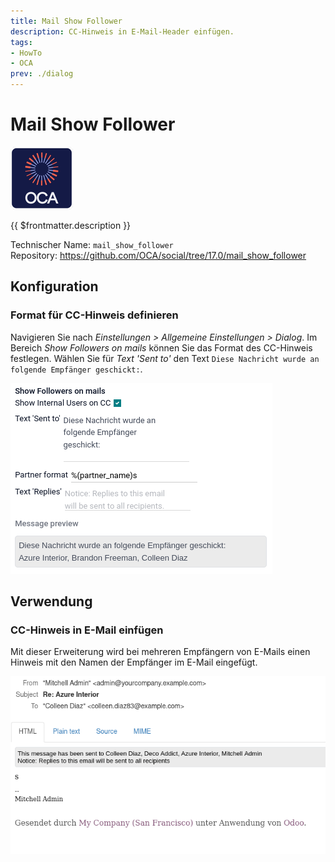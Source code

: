 ```yaml
---
title: Mail Show Follower
description: CC-Hinweis in E-Mail-Header einfügen.
tags:
- HowTo
- OCA
prev: ./dialog
---
```

# Mail Show Follower
![icon_oca_app](attachments/icon_oca_app.png)

{{ $frontmatter.description }}

Technischer Name: `mail_show_follower`\
Repository: <https://github.com/OCA/social/tree/17.0/mail_show_follower>

## Konfiguration

### Format für CC-Hinweis definieren

Navigieren Sie nach *Einstellungen > Allgemeine Einstellungen > Dialog*. Im Bereich *Show Followers on mails* können Sie das Format des CC-Hinweis festlegen. Wählen Sie für *Text 'Sent to'* den Text `Diese Nachricht wurde an folgende Empfänger geschickt:`.

![](attachments/Mail%20Show%20Follower.png)

## Verwendung

### CC-Hinweis in E-Mail einfügen

Mit dieser Erweiterung wird bei mehreren Empfängern von E-Mails einen Hinweis mit den Namen der Empfänger im E-Mail eingefügt.

![](attachments/Mail%20Show%20Follower%20Example.png)